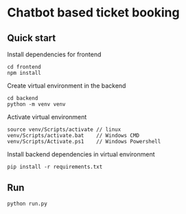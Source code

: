 # Chatbot based ticket booking

## Quick start

Install dependencies for frontend
```
cd frontend
npm install
``` 

Create virtual environment in the backend
```
cd backend
python -m venv venv
```
Activate virtual environment
```
source venv/Scripts/activate // linux
venv/Scripts/activate.bat    // Windows CMD
venv/Scripts/Activate.ps1    // Windows Powershell
```
Install backend dependencies in virtual environment
```
pip install -r requirements.txt
```

## Run
```
python run.py
```
